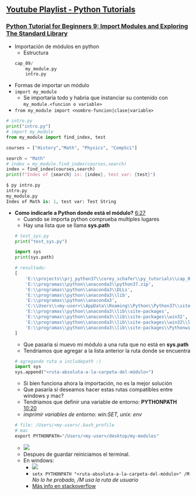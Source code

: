 ## [Youtube Playlist - Python Tutorials](https://www.youtube.com/playlist?list=PL-osiE80TeTt2d9bfVyTiXJA-UTHn6WwU)

### [Python Tutorial for Beginners 9: Import Modules and Exploring The Standard Library](https://youtu.be/jGu9vvEUk5k)
- Importación de módulos en python
	- Estructura
	```py
	cap_09/
		my_module.py
		intro.py
	```
- Formas de importar un módulo
- `import my_module`
	- Se importaría todo y habria que instanciar su contenido con `my_module.<funcion o variable>`
- `from my_module import <nombre-funcion|clase|variable>`
```py
# intro.py
print("intro.py")
# import my_module
from my_module import find_index, test

courses = ["History","Math", "Physics", "CompSci"]

search = "Math"
# index = my_module.find_index(courses,search)
index = find_index(courses,search)
print(f"Indes of {search} is: {index}, test var: {test}")

$ py intro.py
intro.py
my_module.py
Indes of Math is: 1, test var: Test String
```
- **Como indicarle a Python donde está el módulo?** [6:27](https://youtu.be/CqvZ3vGoGs0?list=PL-osiE80TeTt2d9bfVyTiXJA-UTHn6WwU&t=380)
	- Cuando se importa python comprueba multiples lugares
	- Hay una lista que se llama **sys.path**
	```py
	# test_sys.py
	print("test_sys.py")

	import sys
	print(sys.path)

	# resultado:
	[
		'E:\\projects\\prj_python37\\corey_schafer\\py_tutorials\\cap_09',
		'E:\\programas\\python\\anaconda3\\python37.zip',
		'E:\\programas\\python\\anaconda3\\DLLs',
		'E:\\programas\\python\\anaconda3\\lib',
		'E:\\programas\\python\\anaconda3',
		'C:\\Users\\<my-user>\\AppData\\Roaming\\Python\\Python37\\site-packages',
		'E:\\programas\\python\\anaconda3\\lib\\site-packages',
		'E:\\programas\\python\\anaconda3\\lib\\site-packages\\win32',
		'E:\\programas\\python\\anaconda3\\lib\\site-packages\\win32\\lib',
		'E:\\programas\\python\\anaconda3\\lib\\site-packages\\Pythonwin'
	]
	```
	- Que pasaria si muevo mi módulo a una ruta que no está en **sys.path**
	- Tendriamos que agregar a la lista anterior la ruta donde se encuentra
	```py
	# agregando ruta a includepath :)
	import sys
	sys.append("<ruta-absoluta-a-la-carpeta-del-módulo>")
	```
	- Si bien funciona ahora la importación, no es la mejor solución
	- Que pasaría si deseamos hacer estas rutas compatibles entre windows y mac?
	- Tendriamos que definir una variable de entorno: **PYTHONPATH** [10:20](https://youtu.be/CqvZ3vGoGs0?list=PL-osiE80TeTt2d9bfVyTiXJA-UTHn6WwU)
	- *imprimir variables de entorno: win:SET, unix: env*
	```s
	# file: /Users/<my-user>/.bash_profile
	# mac
	export PYTHONPATH="/Users/<my-user>/desktop/my-modules"
	```
	- ![](https://trello-attachments.s3.amazonaws.com/5c8401cf1c6b4163c9b2419b/910x446/9c1e79c745f968bef240c20278126df0/image.png)
	- Despues de guardar reiniciamos el terminal.
	- En windows:
		- ![](https://trello-attachments.s3.amazonaws.com/5c8401cf1c6b4163c9b2419b/840x485/c2c8df61f64c113ba5744adae75764bf/image.png)	
		- `setx PYTHONPATH "<ruta-absoluta-a-la-carpeta-del-módulo>" /M` *No lo he probado, /M usa la ruta de usuario*
		- [Más info en stackoverflow](https://stackoverflow.com/questions/9546324/adding-directory-to-path-environment-variable-in-windows)
